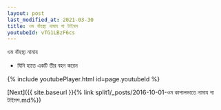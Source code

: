 ```yaml
---
layout: post
last_modified_at: 2021-03-30
title: ওম বাঁহস্থ্য নামায গা টাইমস
youtubeId: vTG1LBzF6cs
---
```

 
 
 ওম বাঁহস্থ্য নামায  
 
 -  যিনি হাতে একটি তীর বহন করেন 
 
  
 
  
 
 
 
 
 
 


{% include youtubePlayer.html id=page.youtubeId %}
 
[Next]({{ site.baseurl }}{% link  split1/_posts/2016-10-01-ওম কাপালভাতে নামায গা টাইমস.md%})
 
